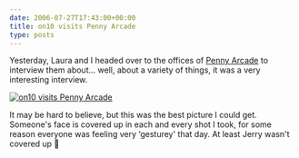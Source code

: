 ```yaml
---
date: 2006-07-27T17:43:00+00:00
title: on10 visits Penny Arcade
type: posts
---
```

Yesterday, Laura and I headed over to the offices of [Penny Arcade](http://www.penny-arcade.com) to interview them about... well, about a variety of things, it was a very interesting interview.

[<img alt="on10 visits Penny Arcade" src="http://static.flickr.com/64/199681348_202344e4d8_m.jpg" border="0" />](http://www.flickr.com/photos/11836230@N00/199681348/)

It may be hard to believe, but this was the best picture I could get. Someone's face is covered up in each and every shot I took, for some reason everyone was feeling very &#8216;gesturey' that day. At least Jerry wasn't covered up 🙂
